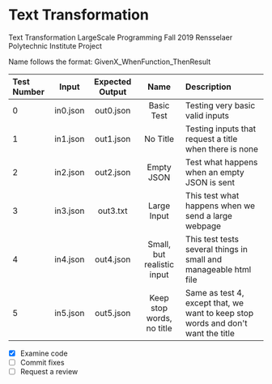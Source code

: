 # Text Transformation
Text Transformation
LargeScale Programming Fall 2019 Rensselaer Polytechnic Institute Project

Name follows the format: GivenX_WhenFunction_ThenResult

| Test Number | Input | Expected Output | Name | Description |
|:-----------|:-----:|:---------------:|:----:|:-----------|
| 0 | in0.json | out0.json | Basic Test | Testing very basic valid inputs |
| 1 | in1.json | out1.json | No Title | Testing inputs that request a title when there is none |
| 2 | in2.json | out2.json | Empty JSON | Test what happens when an empty JSON is sent |
| 3 | in3.json | out3.txt | Large Input | This test what happens when we send a large webpage |
| 4 | in4.json | out4.json | Small, but realistic input | This test tests several things in small and manageable html file
| 5 | in5.json | out5.json | Keep stop words, no title | Same as test 4, except that, we want to keep stop words and don't want the title

- [x] Examine code
- [ ] Commit fixes
- [ ] Request a review
